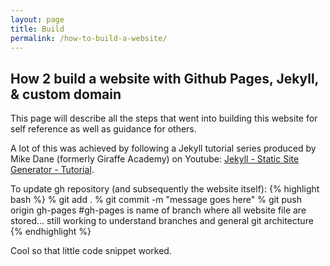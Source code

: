 ```yaml
---
layout: page
title: Build
permalink: /how-to-build-a-website/
---
```

## How 2 build a website with Github Pages, Jekyll, & custom domain

This page will describe all the steps that went into building this website for self reference as well as guidance for others.

A lot of this was achieved by following a Jekyll tutorial series produced by Mike Dane (formerly Giraffe Academy) on Youtube: [Jekyll - Static Site Generator - Tutorial](https://youtu.be/T1itpPvFWHI).

To update gh repository (and subsequently the website itself):
{% highlight bash %}
% git add .
% git commit -m "message goes here"
% git push origin gh-pages #gh-pages is name of branch where all website file are stored... still working to understand branches and general git architecture
{% endhighlight %}

Cool so that little code snippet worked.
